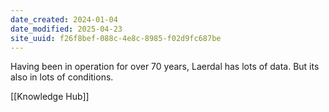 ```yaml
---
date_created: 2024-01-04
date_modified: 2025-04-23
site_uuid: f26f8bef-088c-4e8c-8985-f02d9fc687be
---
```


Having been in operation for over 70 years, Laerdal has lots of data. But its also in lots of conditions.  

[[Knowledge Hub]]
